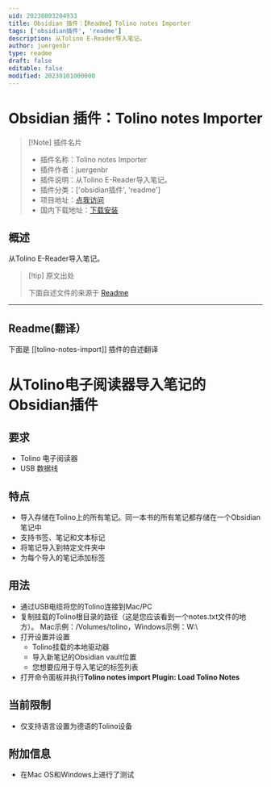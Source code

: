 ```yaml
---
uid: 20230803204933
title: Obsidian 插件：【Readme】Tolino notes Importer
tags: ['obsidian插件', 'readme']
description: 从Tolino E-Reader导入笔记。
author: juergenbr
type: readme
draft: false
editable: false
modified: 20230101000000
---
```


# Obsidian 插件：Tolino notes Importer

> [!Note] 插件名片
> - 插件名称：Tolino notes Importer
> - 插件作者：juergenbr
> - 插件说明：从Tolino E-Reader导入笔记。
> - 插件分类：['obsidian插件', 'readme']
> - 项目地址：[点我访问](https://github.com/juergenbr/obsidian-tolino-notes-import)
> - 国内下载地址：[下载安装](https://pkmer.cn/products/plugin/pluginMarket/?tolino-notes-import)

## 概述

从Tolino E-Reader导入笔记。



> [!tip] 原文出处
> 
>下面自述文件的来源于 [Readme](https://ghproxy.net/https://raw.githubusercontent.com/juergenbr/obsidian-tolino-notes-import/master/README.md)
> 

---

## Readme(翻译）

下面是 [[tolino-notes-import]] 插件的自述翻译


# 从Tolino电子阅读器导入笔记的Obsidian插件

## 要求
* Tolino 电子阅读器
* USB 数据线

## 特点
* 导入存储在Tolino上的所有笔记。同一本书的所有笔记都存储在一个Obsidian笔记中
* 支持书签、笔记和文本标记
* 将笔记导入到特定文件夹中
* 为每个导入的笔记添加标签

## 用法
* 通过USB电缆将您的Tolino连接到Mac/PC
* 复制挂载的Tolino根目录的路径（这是您应该看到一个notes.txt文件的地方）。
Mac示例：/Volumes/tolino，Windows示例：W:\
* 打开设置并设置
	* Tolino挂载的本地驱动器
	* 导入新笔记的Obsidian vault位置
	* 您想要应用于导入笔记的标签列表
* 打开命令面板并执行**Tolino notes import Plugin: Load Tolino Notes**

## 当前限制
* 仅支持语言设置为德语的Tolino设备

## 附加信息
* 在Mac OS和Windows上进行了测试



